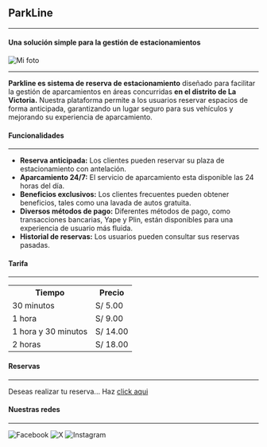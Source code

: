 ## ParkLine
---
#### Una solución simple para la gestión de estacionamientos 
![Mi foto](https://i.pinimg.com/564x/23/6a/40/236a4069dddbbdb89990f3a4c707c45d.jpg)

---
__Parkline es sistema de reserva de estacionamiento__ diseñado para facilitar la gestión de aparcamientos en áreas concurridas __en el distrito de La Victoria.__ Nuestra plataforma permite a los usuarios reservar espacios de forma anticipada, garantizando un lugar seguro para sus vehículos y mejorando su experiencia de aparcamiento.

#### Funcionalidades
---
* __Reserva anticipada:__ Los clientes pueden reservar su plaza de estacionamiento con antelación.
* __Aparcamiento 24/7:__ El servicio de aparcamiento esta disponible las 24 horas del día.
* __Beneficios exclusivos:__ Los clientes frecuentes pueden obtener beneficios, tales como una lavada de autos gratuita.
* __Diversos métodos de pago:__ Diferentes métodos de pago, como transacciones bancarias, Yape y Plin, están disponibles para una experiencia de usuario más fluida.
* __Historial de reservas:__ Los usuarios pueden consultar sus reservas pasadas.

#### Tarifa
---
<table>
<tr>
    <th>Tiempo</th>
    <th>Precio</th>
</tr>
<tr>
    <td>30 minutos</td>
    <td>S/ 5.00</td>
</tr>
<tr>
    <td>1 hora</td>
    <td>S/ 9.00</td>
</tr>
<tr>
    <td>1 hora y 30 minutos</td>
    <td>S/ 14.00</td>
</tr>
<tr>
    <td>2 horas</td>
    <td>S/ 18.00</td>
</tr>
</table>

#### Reservas 
---
Deseas realizar tu reserva... Haz [click aqui](#)

#### Nuestras redes
---
![Facebook](https://img.shields.io/badge/Facebook-ParkLine-000000?logo=facebook&logoColor=ffffff&labelColor=000000&color=ccff00) ![X](https://img.shields.io/badge/X-ParkLine-000000?logo=x&logoColor=ffffff&labelColor=000000&color=ccff00) ![Instagram](https://img.shields.io/badge/Instagram-ParkLine-000000?logo=instagram&logoColor=ffffff&labelColor=000000&color=ccff00)


